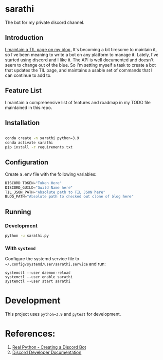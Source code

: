 # sarathi

The bot for my private discord channel.

## Introduction

[I maintain a TIL page on my blog.](https://stonecharioteer.com/til.html)
It's becoming a bit tiresome to maintain it, so I've been
meaning to write a bot on any platform to manage it. Lately, I've started using discord and
I like it. The API is well documented and doesn't seem to change out of the blue. So I'm
setting myself a task to create a bot that updates the TIL page, and maintains a usable set
of commands that I can continue to add to.

## Feature List

I maintain a comprehensive list of features and roadmap in my TODO file maintained in this repo.

## Installation

```bash

conda create -n sarathi python=3.9
conda activate sarathi
pip install -r requirements.txt
```

## Configuration

Create a .env file with the following variables:

```python
DISCORD_TOKEN="Token Here"
DISCORD_GUILD="Guild Name here"
TIL_JSON_PATH="Absolute path to TIL JSON here"
BLOG_PATH="Absolute path to checked out clone of blog here"
```

## Running

### Development

```bash
python -u sarathi.py
```

### With `systemd`

Configure the systemd service file to `~/.config/systemd/user/sarathi.service` and run:

```
systemctl --user daemon-reload
systemctl --user enable sarathi
systemctl --user start sarathi
```

# Development

This project uses `python=3.9` and `pytest` for development.

# References:

1. [Real Python - Creating a Discord Bot](https://realpython.com/how-to-make-a-discord-bot-python/#how-to-make-a-discord-bot-in-python)
2. [Discord Developer Documentation](https://discord.com/developers/docs/intro)

